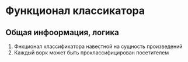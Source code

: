 # Функционал классикатора

## Общая инфоормация, логика
1. Фнкционал классификатора навестной на сущность произведений
2. Каждый ворк может быть проклассифицирован посетителем

